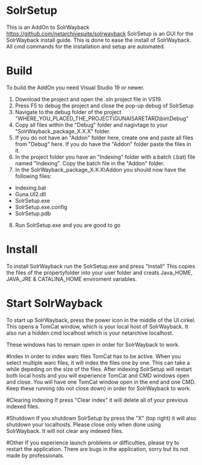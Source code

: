 # SolrSetup
This is an AddOn to SolrWayback https://github.com/netarchivesuite/solrwayback
SolrSetup is an GUI for the SolrWayback install guide. This is done to ease the install of SolrWayback. 
All cmd commands for the installation and setup are automated. 

# Build
To build the AddOn you need Visual Studio 19 or newer. 
1. Download the project and open the .sln project file in VS19. 
2. Press F5 to debug the project and close the pop-up debug of SolrSetup
3. Navigate to the debug folder of the project "WHERE_YOU_PLACED_THE_PROJECT\GUNAISARETARD\bin\Debug\"
4. Copy all files within the "Debug" folder and nagivtage to your "SolrWayback_package_X.X.X" folder.
5. If you do not have an "Addon" folder here, create one and paste all files from "Debug" here. If you do have the "Addon" folder paste the files in it. 
6. In the project folder you have an "Indexing" folder with a batch (.bat) file named "Indexing". Copy the batch file in the "Addon" folder. 
7. In the SolrWayback_package_X.X.X\Addon you should now have the following files:
  - Indexing.bat
  - Guna.UI2.dll
  - SolrSetup.exe
  - SolrSetup.exe.config
  - SolrSetup.pdb
8. Run SolrSetup.exe and you are good to go

# Install
To install SolrWayback run the SolrSetup.exe and press "Install"
This copies the files of the propertyfolder into your user folder and creats Java_HOME, JAVA_JRE & CATALINA_HOME enviroment variables.

# Start SolrWayback 
To start up SolrWayback, press the power icon in the middle of the UI cirkel. 
This opens a TomCat window, which is your local host of SolrWayback. It also run a hidden cmd localhost which is your netarchive localhost.

These windows has to remain open in order for SolrWayback to work.

#Index
In order to index warc files TomCat has to be active. 
When you select multiple warc files, it will index the files one by one. This can take a while depeding on the size of the files.
After indexing SolrSetup will restart both local hosts and you will experience TomCat and CMD windows open and close. 
You will have one TomCat window open in the end and one CMD. Keep these running (do not close down) in order for SolrWayback to work. 

#Clearing indexing
If press "Clear index" it will delete all of your previous indexed files. 

#Shutdown
If you shutdown SolrSetup by press the "X" (top right) it will also shutdown your localhosts. Please close only when done using SolrWayback. 
It will not clear any indexed files. 

#Other
If you experience launch problems or difficulties, please try to restart the application. 
There are bugs in the application, sorry but its not made by professionals. 
